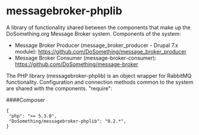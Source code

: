 messagebroker-phplib
====================

A library of functionality shared between the components that make up the DoSomething.org Message Broker system. Components of the system:

- Message Broker Producer (message_broker_producer - Drupal 7.x module): https://github.com/DoSomething/message_broker_producer
- Message Broker Consumer (message-broker-consumer): https://github.com/DoSomething/message-broker

The PHP library (messagebroker-phplib) is an object wrapper for RabbitMQ functionality. Configuration and connection methods common to the system are shared with the components.  "require":

 ####Composer
 ```
{
  "php": ">= 5.3.0",
  "DoSomething/messagebroker-phplib": "0.2.*",
}
```
